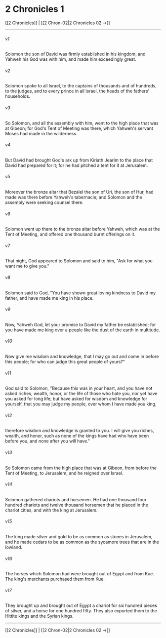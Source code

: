 # 2 Chronicles 1

[[2 Chronicles]] | [[2 Chron-02|2 Chronicles 02 →]]
***



###### v1 
Solomon the son of David was firmly established in his kingdom, and Yahweh his God was with him, and made him exceedingly great. 

###### v2 
Solomon spoke to all Israel, to the captains of thousands and of hundreds, to the judges, and to every prince in all Israel, the heads of the fathers' households. 

###### v3 
So Solomon, and all the assembly with him, went to the high place that was at Gibeon; for God's Tent of Meeting was there, which Yahweh's servant Moses had made in the wilderness. 

###### v4 
But David had brought God's ark up from Kiriath Jearim to the place that David had prepared for it; for he had pitched a tent for it at Jerusalem. 

###### v5 
Moreover the bronze altar that Bezalel the son of Uri, the son of Hur, had made was there before Yahweh's tabernacle; and Solomon and the assembly were seeking counsel there. 

###### v6 
Solomon went up there to the bronze altar before Yahweh, which was at the Tent of Meeting, and offered one thousand burnt offerings on it. 

###### v7 
That night, God appeared to Solomon and said to him, "Ask for what you want me to give you." 

###### v8 
Solomon said to God, "You have shown great loving kindness to David my father, and have made me king in his place. 

###### v9 
Now, Yahweh God, let your promise to David my father be established; for you have made me king over a people like the dust of the earth in multitude. 

###### v10 
Now give me wisdom and knowledge, that I may go out and come in before this people; for who can judge this great people of yours?" 

###### v11 
God said to Solomon, "Because this was in your heart, and you have not asked riches, wealth, honor, or the life of those who hate you, nor yet have you asked for long life; but have asked for wisdom and knowledge for yourself, that you may judge my people, over whom I have made you king, 

###### v12 
therefore wisdom and knowledge is granted to you. I will give you riches, wealth, and honor, such as none of the kings have had who have been before you, and none after you will have." 

###### v13 
So Solomon came from the high place that was at Gibeon, from before the Tent of Meeting, to Jerusalem; and he reigned over Israel. 

###### v14 
Solomon gathered chariots and horsemen. He had one thousand four hundred chariots and twelve thousand horsemen that he placed in the chariot cities, and with the king at Jerusalem. 

###### v15 
The king made silver and gold to be as common as stones in Jerusalem, and he made cedars to be as common as the sycamore trees that are in the lowland. 

###### v16 
The horses which Solomon had were brought out of Egypt and from Kue. The king's merchants purchased them from Kue. 

###### v17 
They brought up and brought out of Egypt a chariot for six hundred pieces of silver, and a horse for one hundred fifty. They also exported them to the Hittite kings and the Syrian kings.

***
[[2 Chronicles]] | [[2 Chron-02|2 Chronicles 02 →]]
